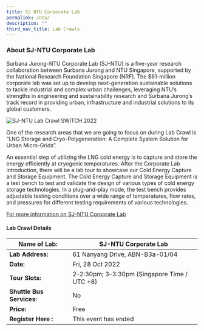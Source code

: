 ```yaml
---
title: SJ NTU Corporate Lab
permalink: /ntu/
description: ""
third_nav_title: Lab Crawls
---
```

### **About SJ-NTU Corporate Lab** 

Surbana Jurong-NTU Corporate Lab (SJ-NTU) is a five-year research collaboration between Surbana Jurong and NTU Singapore, supported by the National Research Foundation Singapore (NRF). The $61-million corporate lab was set up to develop next-generation sustainable solutions to tackle industrial and complex urban challenges, leveraging NTU’s strengths in engineering and sustainability research and Surbana Jurong’s track record in providing urban, infrastructure and industrial solutions to its global customers.

![SJ-NTU Lab Crawl SWITCH 2022](/images/ntu_sj_color%20-%20maria%20sari%20csapó.jpg)

One of the research areas that we are going to focus on during Lab Crawl is “LNG Storage and Cryo-Polygeneration: A Complete System Solution for Urban Micro-Grids”.

An essential step of utilizing the LNG cold energy is to capture and store the energy efficiently at cryogenic temperatures. After the Corporate Lab introduction, there will be a lab tour to showcase our Cold Energy Capture and Storage Equipment. The Cold Energy Capture and Storage Equipment is a test bench to test and validate the design of various types of cold energy storage technologies. In a plug-and-play mode, the test bench provides adjustable testing conditions over a wide range of temperatures, flow rates, and pressures for different testing requirements of various technologies.

[For more information on SJ-NTU Corporate Lab](https://www.ntu.edu.sg/sj-ntu)
 
#### **Lab Crawl Details**

| **Name of Lab:** | SJ-NTU Corporate Lab |
| -------- | -------- |
| **Lab Address:** | 61 Nanyang Drive, ABN-B3a-01/04 |
|**Date:** | Fri, 28 Oct 2022 |
|**Tour Slots:** | 2–2:30pm; 3–3:30pm (Singapore Time / UTC +8) |
|**Shuttle Bus Services:** | No |
|**Price:** | Free |
|**Register Here :** | This event has ended |